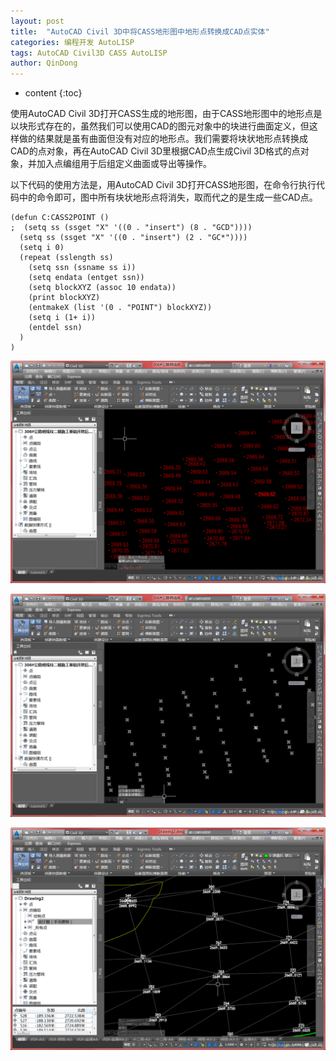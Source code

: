 ```yaml
---
layout: post
title:  "AutoCAD Civil 3D中将CASS地形图中地形点转换成CAD点实体"
categories: 编程开发 AutoLISP
tags: AutoCAD Civil3D CASS AutoLISP
author: QinDong
---
```

* content
{:toc}

使用AutoCAD Civil 3D打开CASS生成的地形图，由于CASS地形图中的地形点是以块形式存在的，虽然我们可以使用CAD的图元对象中的块进行曲面定义，但这样做的结果就是虽有曲面但没有对应的地形点。我们需要将块状地形点转换成CAD的点对象，再在AutoCAD Civil 3D里根据CAD点生成Civil 3D格式的点对象，并加入点编组用于后组定义曲面或导出等操作。

以下代码的使用方法是，用AutoCAD Civil 3D打开CASS地形图，在命令行执行代码中的命令即可，图中所有块状地形点将消失，取而代之的是生成一些CAD点。

```
(defun C:CASS2POINT ()
;  (setq ss (ssget "X" '((0 . "insert") (8 . "GCD"))))
  (setq ss (ssget "X" '((0 . "insert") (2 . "GC*"))))
  (setq i 0)
  (repeat (sslength ss)
    (setq ssn (ssname ss i))
    (setq endata (entget ssn))
    (setq blockXYZ (assoc 10 endata))
    (print blockXYZ)
    (entmakeX (list '(0 . "POINT") blockXYZ))
    (setq i (1+ i))
    (entdel ssn)
  )
)
```

![](/img/2019/201906020101.png)

![](/img/2019/201906020102.png)

![](/img/2019/201906020103.png)
